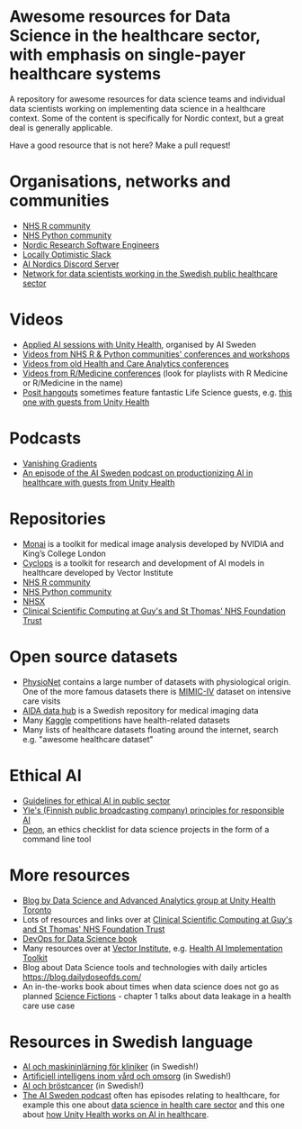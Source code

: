 # Awesome resources for Data Science in the healthcare sector, with emphasis on single-payer healthcare systems
A repository for awesome resources for data science teams and individual data scientists working on implementing data science in a healthcare context. Some of the content is specifically for Nordic context, but a great deal is generally applicable. 

Have a good resource that is not here? Make a pull request!

# Organisations, networks and communities

- [NHS R community](https://nhsrcommunity.com/)
- [NHS Python community](https://nhs-pycom.net/)
- [Nordic Research Software Engineers](https://nordic-rse.org/)
- [Locally Optimistic Slack](https://locallyoptimistic.com/community/)
- [AI Nordics Discord Server](https://my.ai.se/resources/1014)
- [Network for data scientists working in the Swedish public healthcare sector](https://aicc-sahlgrenska.github.io/data_scientist_network/)

# Videos
- [Applied AI sessions with Unity Health](https://youtube.com/playlist?list=PL13Svr4qEzK7L5mgD0aLfdLN162cjuhSk&si=XhcPZuFSN33SrmMp), organised by AI Sweden
- [Videos from NHS R & Python communities' conferences and workshops](https://www.youtube.com/channel/UCMwM-3tg_-Pbx8hKO78q5EA)
- [Videos from old Health and Care Analytics conferences](https://www.youtube.com/@HACA_Conference)
- [Videos from R/Medicine conferences](https://www.youtube.com/@RConsortium) (look for playlists with R Medicine or R/Medicine in the name)
- [Posit hangouts](https://posit.co/past-hangouts/) sometimes feature fantastic Life Science guests, e.g. [this one with guests from Unity Health](https://posit.co/data-science-hangout/57-derek-beaton/)

# Podcasts
- [Vanishing Gradients](https://vanishinggradients.fireside.fm/)
- [An episode of the AI Sweden podcast on productionizing AI in healthcare with guests from Unity Health](https://open.spotify.com/episode/00UdMfRTBzYFufQIhY2RiY?si=d8a1087f5b60485f)

# Repositories
- [Monai](https://github.com/Project-MONAI) is a toolkit for medical image analysis developed by NVIDIA and King’s College London
- [Cyclops](https://github.com/VectorInstitute/cyclops) is a toolkit for research and development of AI models in healthcare developed by Vector Institute
- [NHS R community](https://github.com/nhs-r-community) 
- [NHS Python community](https://github.com/nhs-pycom) 
- [NHSX](https://github.com/nhsx) 
- [Clinical Scientific Computing at Guy's and St Thomas' NHS Foundation Trust](https://github.com/GSTT-CSC) 

# Open source datasets
- [PhysioNet](https://physionet.org/about/database/) contains a large number of datasets with physiological origin. One of the more famous datasets there is [MIMIC-IV](https://physionet.org/content/mimiciv/2.2/) dataset on intensive care visits
- [AIDA data hub](https://datahub.aida.scilifelab.se/) is a Swedish repository for medical imaging data
- Many [Kaggle](https://www.kaggle.com/) competitions have health-related datasets
- Many lists of healthcare datasets floating around the internet, search e.g. "awesome healthcare dataset"

# Ethical AI

- [Guidelines for ethical AI in public sector](https://www.suomi.fi/guides/responsible-ai)
- [Yle's (Finnish public broadcasting company) principles for responsible AI](https://yle.fi/aihe/s/10005660)
- [Deon](https://deon.drivendata.org/), an ethics checklist for data science projects in the form of a command line tool

# More resources
- [Blog by Data Science and Advanced Analytics group at Unity Health Toronto](https://lks-chart.github.io/blog/)
- Lots of resources and links over at [Clinical Scientific Computing at Guy's and St Thomas' NHS Foundation Trust](https://gstt-csc.github.io/)
- [DevOps for Data Science book](https://do4ds.com/)
- Many resources over at [Vector Institute](https://vectorinstitute.ai/research/health-research/), e.g. [Health AI Implementation Toolkit](https://vectorinstitute.ai/health-ai-implementation-toolkit/)
- Blog about Data Science tools and technologies with daily articles https://blog.dailydoseofds.com/
- An in-the-works book about times when data science does not go as planned [Science Fictions](https://calmcode.io/data-science-fiction) - chapter 1 talks about data leakage in a health care use case

# Resources in Swedish language
- [AI och maskininlärning för kliniker](https://play.lnu.se/media/t/0_9gldbzgn) (in Swedish!)
- [Artificiell intelligens inom vård och omsorg](https://play.lnu.se/media/t/0_mzti4jou) (in Swedish!)
- [AI och bröstcancer](https://play.lnu.se/media/t/0_wteryemf) (in Swedish!)
- [The AI Sweden podcast](https://open.spotify.com/show/7z6xGzWQosx3346tpscfQc?si=000d80c8fbc44813) often has episodes relating to healthcare, for example this one about [data science in health care sector](https://open.spotify.com/episode/3xj4kt85j3QVYfvVbyeuFX?si=a6bba0ed855447eb) and this one about  [how Unity Health works on AI in healthcare](https://open.spotify.com/episode/0Zz5CFJtWE1vR3XBlvQQbC?si=ddca8c1fd1a0427e).
  
